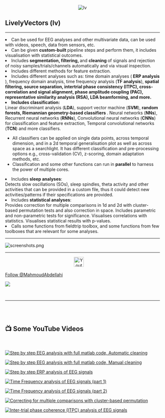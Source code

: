 <p align="center">
  <img src="https://i.postimg.cc/sxghVMck/figure-Oflv.png" alt="lv"/>
</p>
<h2> <b> LivelyVectors (lv) </h2> </b>

---

<li>
Can be used for EEG analyses and other multivariate data, can be used with videos, speech, data from sensors, etc.
</li>

<li> Can be given <b> custom-built </b> pipeline steps and perform them, it includes visualisation with statistical outcomes.
</li>

<li> Includes <b> segmentation, filtering, </b> and <b> cleaning </b> of signals and rejection of noisy samples/trials/channels automatically and via visual inspection.
</li>

<li>Includes different methods for feature extraction.</li>
<li> Includes different analyses such as: time domain analyses (<b> ERP analysis </b>), frequency domain analysis, time frequency analysis (<b>TF analysis</b>), <b>spatial filtering, source separation, intertrial phase consistency (ITPC), cross-correlation and signal alignment, phase amplitude coupling (PAC), representative similarity analysis (RSA), LDA beamforming, and more. </b> </li>
<li> <b> Includes classification: </b> </li>
Linear discriminant analysis (<b>LDA</b>), support vector machine (<b>SVM</b>), <b>random forests, Riemannian geometry-based classifiers </b>.
Neural networks (<b>NNs</b>), Recurrent neural networks (<b>RNNs</b>), Convolutional neural networks (<b>CNNs</b>) for classification and feature extraction, Temporal convolutional networks (<b>TCN</b>) and more classifiers.
<ul>
<li> All classifiers can be applied on single data points, across temporal dimension, and in a 2d temporal generalisation plot as well as across space as a searchlight. It has different classification and pre-processing options e.g., cross-validation (CV), z-scoring, domain adaptation methods, etc.</li>
<li> Classification and some other functions can run in <b>parallel</b> to harness the power of multiple cores. </li>
</ul>

<li> Includes <b>sleep analyses</b>: </li>
Detects slow oscillations (SOs), sleep spindles, theta activity and other activities that can be provided in a custom file, thus it could detect new activities/patterns if their specifications are provided.

<li> Includes <b>statistical analyses</b>: </li>
Provides correction for multiple comparisons in 1d and 2d with cluster-based permutation tests and also correction in space.
Includes parametric and non-parametric tests for significance.
Visualises correlations with statistics.
Visualises statistical results with p-values.

<li> Calls some functions from fieldtrip toolbox, and some functions from few toolboxes that are relevant for some analyses. </li>
 
---

![screenshots.png](https://i.postimg.cc/TY2MsrJ9/screenshots.png)

---

<!-- Social icons section -->
<p align="center">
  <a href="https://www.youtube.com/channel/UCyi-2iS2-yQvhXPs3A4Vv6Q"><img width="32px" alt="Youtube" title="Youtube" src="https://i.imgur.com/qiXu7b2.png"/></a>
  &#8287;&#8287;&#8287;&#8287;&#8287;
   
</p>

<a class="github-button" href="https://github.com/MahmoudAbdellahi" aria-label="Follow @MahmoudAbdellahi on GitHub">Follow @MahmoudAbdellahi</a>

   <p align="left">
      <a href="https://www.youtube.com/channel/UCyi-2iS2-yQvhXPs3A4Vv6Q?sub_confirmation=1"><img src="https://custom-icon-badges.demolab.com/badge/-Subscribe-red?style=for-the-badge&logo=video&logoColor=white"/></a>
       
   </p>
</br>

---

<br /><br />

<h2> <b> 📺 Some YouTube Videos </h2> </b>
<br />

[![Step by step EEG analysis with full matlab code, Automatic cleaning](https://i.postimg.cc/FFckjRNm/thumb.png)](https://youtu.be/L3ZH51Alnr0)

[![Step by step EEG analysis with full matlab code, Manual cleaning](https://i.postimg.cc/vHn9pV84/thumb.png)](https://youtu.be/zr34b4VKiHI)

[![Step by step ERP analysis of EEG signals](https://i.postimg.cc/1z8vTKtL/thumb.png)](https://youtu.be/htajQilhVT0)

[![Time Frequency analysis of EEG signals (part 1)](https://i.postimg.cc/qBxx1FwN/thumb.png)](https://youtu.be/Gn_W1TPJ0Tk)

[![Time Frequency analysis of EEG signals (part 2)](https://i.postimg.cc/3xYd74xn/tfanalysis.png)](https://youtu.be/TK07zhj7vOM)

[![Correcting for multiple comparisons with cluster-based permutation](https://i.postimg.cc/bvbnTHty/thumb.jpg)](https://youtu.be/Dx143jsZDIs)

[![Inter-trial phase coherence (ITPC) analysis of EEG signals](https://i.postimg.cc/28fKF2L6/thumb.png)](https://youtu.be/1hI_TPbfIks)

[youtube]: https://www.youtube.com/channel/UCyi-2iS2-yQvhXPs3A4Vv6Q
